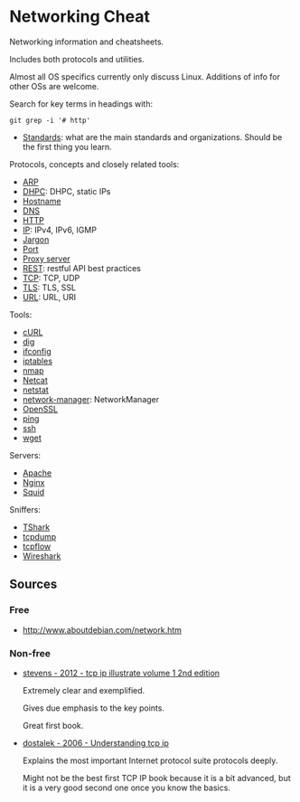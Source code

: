 # Networking Cheat

Networking information and cheatsheets.

Includes both protocols and utilities.

Almost all OS specifics currently only discuss Linux. Additions of info for other OSs are welcome.

Search for key terms in headings with:

    git grep -i '# http'

- [Standards](standards.md): what are the main standards and organizations. Should be the first thing you learn.

Protocols, concepts and closely related tools:

- [ARP](arp.md)
- [DHPC](dhpc.md): DHPC, static IPs
- [Hostname](hostname.md)
- [DNS](dns.md)
- [HTTP](http.md)
- [IP](ip.md): IPv4, IPv6, IGMP
- [Jargon](jargon.md)
- [Port](port.md)
- [Proxy server](proxy-server.md)
- [REST](rest.md): restful API best practices
- [TCP](tcp.md): TCP, UDP
- [TLS](tls.md): TLS, SSL
- [URL](url.md): URL, URI

Tools:

- [cURL](curl.md)
- [dig](dig.md)
- [ifconfig](ifconfig.md)
- [iptables](iptables.md)
- [nmap](nmap.md)
- [Netcat](netcat.md)
- [netstat](netstat.md)
- [network-manager](work-manager.md): NetworkManager
- [OpenSSL](openssl.md)
- [ping](ping.md)
- [ssh](ssh.md)
- [wget](wget.md)

Servers:

- [Apache](apache.md)
- [Nginx](nginx.md)
- [Squid](squid.md)

Sniffers:

- [TShark](tshark.md)
- [tcpdump](tcpdump.md)
- [tcpflow](tcpflow.md)
- [Wireshark](wireshark.md)

## Sources

### Free

- <http://www.aboutdebian.com/network.htm>

### Non-free

-   [stevens - 2012 - tcp ip illustrate volume 1 2nd edition][ste12]

    Extremely clear and exemplified.

    Gives due emphasis to the key points.

    Great first book.

-   [dostalek - 2006 - Understanding tcp ip][dos06]

    Explains the most important Internet protocol suite protocols deeply.

    Might not be the best first TCP IP book because it is a bit advanced, but it is a very good second one once you know the basics.

[dos06]: http://www.amazon.com/Understanding-TCP-IP-ebook/dp/B007TUYE0G/
[ste12]: http://www.amazon.com/TCP-Illustrated-Volume-Addison-Wesley-Professional/dp/0321336313
